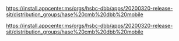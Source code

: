 https://install.appcenter.ms/orgs/hsbc-dbb/apps/20200320-release-sit/distribution_groups/hase%20cmb%20dbb%20mobile

https://install.appcenter.ms/orgs/hsbc-dbb/apps/20200320-release-sit/distribution_groups/hase%20cmb%20dbb%20mobile
